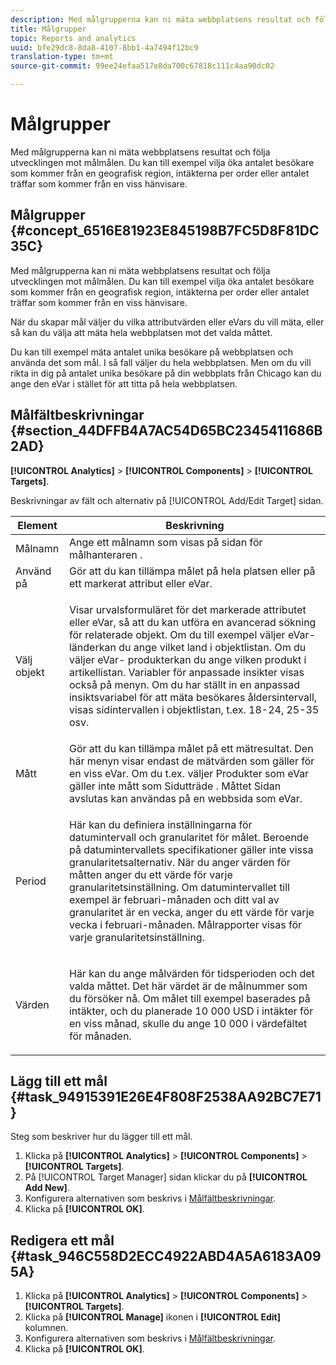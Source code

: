```yaml
---
description: Med målgrupperna kan ni mäta webbplatsens resultat och följa utvecklingen mot målmålen. Du kan till exempel vilja öka antalet besökare som kommer från en geografisk region, intäkterna per order eller antalet träffar som kommer från en viss hänvisare.
title: Målgrupper
topic: Reports and analytics
uuid: bfe29dc8-8da8-4107-8bb1-4a7494f12bc9
translation-type: tm+mt
source-git-commit: 99ee24efaa517e8da700c67818c111c4aa90dc02

---
```



# Målgrupper

Med målgrupperna kan ni mäta webbplatsens resultat och följa utvecklingen mot målmålen. Du kan till exempel vilja öka antalet besökare som kommer från en geografisk region, intäkterna per order eller antalet träffar som kommer från en viss hänvisare.

## Målgrupper {#concept_6516E81923E845198B7FC5D8F81DC35C}

Med målgrupperna kan ni mäta webbplatsens resultat och följa utvecklingen mot målmålen. Du kan till exempel vilja öka antalet besökare som kommer från en geografisk region, intäkterna per order eller antalet träffar som kommer från en viss hänvisare.

När du skapar mål väljer du vilka attributvärden eller eVars du vill mäta, eller så kan du välja att mäta hela webbplatsen mot det valda måttet.

Du kan till exempel mäta antalet unika besökare på webbplatsen och använda det som mål. I så fall väljer du hela webbplatsen. Men om du vill rikta in dig på antalet unika besökare på din webbplats från Chicago kan du ange den eVar i stället för att titta på hela webbplatsen.

## Målfältbeskrivningar {#section_44DFFB4A7AC54D65BC2345411686B2AD}

**[!UICONTROL Analytics]** > **[!UICONTROL Components]** > **[!UICONTROL Targets]**.

Beskrivningar av fält och alternativ på [!UICONTROL Add/Edit Target] sidan.

<table id="table_E08728BECC204DF59F0AC99957A68CAE"> 
 <thead> 
  <tr> 
   <th colname="col1" class="entry"> Element </th> 
   <th colname="col2" class="entry"> Beskrivning </th> 
  </tr> 
 </thead>
 <tbody> 
  <tr> 
   <td colname="col1"> Målnamn </td> 
   <td colname="col2">Ange ett målnamn som visas på sidan <span class="wintitle"> för målhanteraren</span> . </td> 
  </tr> 
  <tr> 
   <td colname="col1"> Använd på </td> 
   <td colname="col2"> Gör att du kan tillämpa målet på hela platsen eller på ett markerat attribut eller eVar. </td> 
  </tr> 
  <tr> 
   <td colname="col1"> Välj objekt </td> 
   <td colname="col2"> <p>Visar urvalsformuläret för det markerade attributet eller eVar, så att du kan utföra en avancerad sökning för relaterade objekt. Om du till exempel väljer eVar- <span class="uicontrol"> länder</span>kan du ange vilket land i objektlistan. Om du väljer eVar- <span class="uicontrol"> produkter</span>kan du ange vilken produkt i artikellistan. Variabler för anpassade insikter visas också på menyn. Om du har ställt in en anpassad insiktsvariabel för att mäta besökares åldersintervall, visas sidintervallen i objektlistan, t.ex. 18-24, 25-35 osv. </p> </td> 
  </tr> 
  <tr> 
   <td colname="col1"> Mått </td> 
   <td colname="col2">Gör att du kan tillämpa målet på ett mätresultat. Den här menyn visar endast de mätvärden som gäller för en viss eVar. Om du t.ex. väljer <span class="uicontrol"> Produkter</span> som eVar gäller inte mått som <span class="uicontrol"> Sidutträde</span> . Måttet <span class="uicontrol"> Sidan avslutas</span> kan användas på en webbsida som eVar. </td> 
  </tr> 
  <tr> 
   <td colname="col1"> Period </td> 
   <td colname="col2"> <p>Här kan du definiera inställningarna för <span class="uicontrol"> datumintervall</span> och <span class="uicontrol"> granularitet</span> för målet. Beroende på datumintervallets specifikationer gäller inte vissa granularitetsalternativ. När du anger värden för måtten anger du ett värde för varje granularitetsinställning. Om datumintervallet till exempel är februari-månaden och ditt val av granularitet är en vecka, anger du ett värde för varje vecka i februari-månaden. Målrapporter visas för varje granularitetsinställning. </p> </td> 
  </tr> 
  <tr> 
   <td colname="col1"> Värden </td> 
   <td colname="col2"> <p>Här kan du ange målvärden för tidsperioden och det valda måttet. Det här värdet är de målnummer som du försöker nå. Om målet till exempel baserades på intäkter, och du planerade 10 000 USD i intäkter för en viss månad, skulle du ange 10 000 i värdefältet för månaden. </p> </td> 
  </tr> 
 </tbody> 
</table>

## Lägg till ett mål {#task_94915391E26E4F808F2538AA92BC7E71}

Steg som beskriver hur du lägger till ett mål.

<!-- 

t_add_a_target.xml

 -->

1. Klicka på **[!UICONTROL Analytics]** > **[!UICONTROL Components]** > **[!UICONTROL Targets]**.
1. På [!UICONTROL Target Manager] sidan klickar du på **[!UICONTROL Add New]**.
1. Konfigurera alternativen som beskrivs i [Målfältbeskrivningar](/help/analyze/reports-analytics/targets.md#section_44DFFB4A7AC54D65BC2345411686B2AD).
1. Klicka på **[!UICONTROL OK]**.

## Redigera ett mål {#task_946C558D2ECC4922ABD4A5A6183A095A}

1. Klicka på **[!UICONTROL Analytics]** > **[!UICONTROL Components]** > **[!UICONTROL Targets]**.
1. Klicka på **[!UICONTROL Manage]** ikonen i **[!UICONTROL Edit]** kolumnen.
1. Konfigurera alternativen som beskrivs i [Målfältbeskrivningar](/help/analyze/reports-analytics/targets.md#section_44DFFB4A7AC54D65BC2345411686B2AD).
1. Klicka på **[!UICONTROL OK]**.
